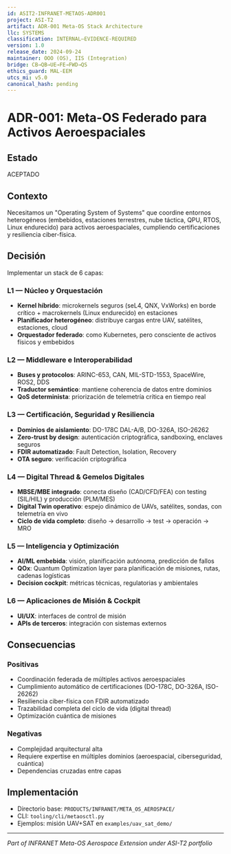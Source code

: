 ```yaml
---
id: ASIT2-INFRANET-METAOS-ADR001
project: ASI-T2
artifact: ADR-001 Meta-OS Stack Architecture
llc: SYSTEMS
classification: INTERNAL–EVIDENCE-REQUIRED
version: 1.0
release_date: 2024-09-24
maintainer: OOO (OS), IIS (Integration)
bridge: CB→QB→UE→FE→FWD→QS
ethics_guard: MAL-EEM
utcs_mi: v5.0
canonical_hash: pending
---
```


# ADR-001: Meta-OS Federado para Activos Aeroespaciales

## Estado
ACEPTADO

## Contexto
Necesitamos un "Operating System of Systems" que coordine entornos heterogéneos (embebidos, estaciones terrestres, nube táctica, QPU, RTOS, Linux endurecido) para activos aeroespaciales, cumpliendo certificaciones y resiliencia ciber-física.

## Decisión
Implementar un stack de 6 capas:

### L1 — Núcleo y Orquestación
- **Kernel híbrido**: microkernels seguros (seL4, QNX, VxWorks) en borde crítico + macrokernels (Linux endurecido) en estaciones
- **Planificador heterogéneo**: distribuye cargas entre UAV, satélites, estaciones, cloud
- **Orquestador federado**: como Kubernetes, pero consciente de activos físicos y embebidos

### L2 — Middleware e Interoperabilidad
- **Buses y protocolos**: ARINC-653, CAN, MIL-STD-1553, SpaceWire, ROS2, DDS
- **Traductor semántico**: mantiene coherencia de datos entre dominios
- **QoS determinista**: priorización de telemetría crítica en tiempo real

### L3 — Certificación, Seguridad y Resiliencia
- **Dominios de aislamiento**: DO-178C DAL-A/B, DO-326A, ISO-26262
- **Zero-trust by design**: autenticación criptográfica, sandboxing, enclaves seguros
- **FDIR automatizado**: Fault Detection, Isolation, Recovery
- **OTA seguro**: verificación criptográfica

### L4 — Digital Thread & Gemelos Digitales
- **MBSE/MBE integrado**: conecta diseño (CAD/CFD/FEA) con testing (SIL/HIL) y producción (PLM/MES)
- **Digital Twin operativo**: espejo dinámico de UAVs, satélites, sondas, con telemetría en vivo
- **Ciclo de vida completo**: diseño → desarrollo → test → operación → MRO

### L5 — Inteligencia y Optimización
- **AI/ML embebida**: visión, planificación autónoma, predicción de fallos
- **QOx**: Quantum Optimization layer para planificación de misiones, rutas, cadenas logísticas
- **Decision cockpit**: métricas técnicas, regulatorias y ambientales

### L6 — Aplicaciones de Misión & Cockpit
- **UI/UX**: interfaces de control de misión
- **APIs de terceros**: integración con sistemas externos

## Consecuencias

### Positivas
- Coordinación federada de múltiples activos aeroespaciales
- Cumplimiento automático de certificaciones (DO-178C, DO-326A, ISO-26262)
- Resiliencia ciber-física con FDIR automatizado
- Trazabilidad completa del ciclo de vida (digital thread)
- Optimización cuántica de misiones

### Negativas
- Complejidad arquitectural alta
- Requiere expertise en múltiples dominios (aeroespacial, ciberseguridad, cuántica)
- Dependencias cruzadas entre capas

## Implementación
- Directorio base: `PRODUCTS/INFRANET/META_OS_AEROSPACE/`
- CLI: `tooling/cli/metaosctl.py`
- Ejemplos: misión UAV+SAT en `examples/uav_sat_demo/`

---

*Part of INFRANET Meta-OS Aerospace Extension under ASI-T2 portfolio*